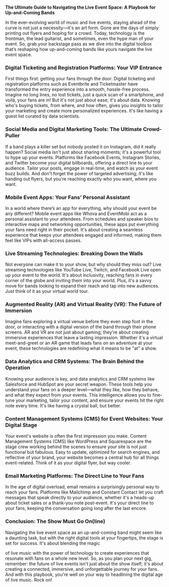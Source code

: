 **The Ultimate Guide to Navigating the Live Event Space: A Playbook for Up-and-Coming Bands**

In the ever-evolving world of music and live events, staying ahead of the curve is not just a necessity—it's an art form. Gone are the days of simply printing out flyers and hoping for a crowd. Today, technology is the frontman, the lead guitarist, and sometimes, even the hype man of your event. So, grab your backstage pass as we dive into the digital toolbox that’s reshaping how up-and-coming bands like yours navigate the live event space.

### **Digital Ticketing and Registration Platforms: Your VIP Entrance**

First things first: getting your fans through the door. Digital ticketing and registration platforms such as Eventbrite and Ticketmaster have transformed the entry experience into a smooth, hassle-free process. Imagine no long lines, no lost tickets, just a quick scan of a smartphone, and voilà, your fans are in! But it's not just about ease; it's about data. Knowing who's buying tickets, from where, and how often, gives you insights to tailor your marketing and create more personalized experiences. It's like having a guest list curated by data scientists.

### **Social Media and Digital Marketing Tools: The Ultimate Crowd-Puller**

If a band plays a killer set but nobody posted it on Instagram, did it really happen? Social media isn't just about sharing moments; it's a powerful tool to hype up your events. Platforms like Facebook Events, Instagram Stories, and Twitter become your digital billboards, offering a direct line to your audience. Tailor your posts, engage in real-time, and watch as your event buzz builds. And don't forget the power of targeted advertising; it's like handing out flyers, but you're reaching exactly who you want, where you want.

### **Mobile Event Apps: Your Fans’ Personal Assistant**

In a world where there’s an app for everything, why should your event be any different? Mobile event apps like Whova and EventMobi act as a personal assistant to your attendees. From schedules and speaker bios to interactive maps and networking opportunities, these apps put everything your fans need right in their pocket. It's about creating a seamless experience that keeps your attendees engaged and informed, making them feel like VIPs with all-access passes.

### **Live Streaming Technologies: Breaking Down the Walls**

Not everyone can make it to your show, but why should they miss out? Live streaming technologies like YouTube Live, Twitch, and Facebook Live open up your event to the world. It's about inclusivity, reaching fans in every corner of the globe and inviting them into your world. Plus, it's a savvy move for bands looking to expand their reach and tap into new audiences. Just think of it as your virtual world tour.

### **Augmented Reality (AR) and Virtual Reality (VR): The Future of Immersion**

Imagine fans exploring a virtual venue before they even step foot in the door, or interacting with a digital version of the band through their phone screens. AR and VR are not just about gaming; they're about creating immersive experiences that leave a lasting impression. Whether it's a virtual meet-and-greet or an AR game that leads fans on an adventure at your event, these technologies are redefining what it means to be "at" a show.

### **Data Analytics and CRM Systems: The Brain Behind the Operation**

Knowing your audience is key, and data analytics and CRM systems like Salesforce and HubSpot are your secret weapon. These tools help you understand your fans on a deeper level—what they like, how they behave, and what they expect from your events. This intelligence allows you to fine-tune your marketing, tailor your content, and ensure your events hit the right note every time. It's like having a crystal ball, but better.

### **Content Management Systems (CMS) for Event Websites: Your Digital Stage**

Your event's website is often the first impression you make. Content Management Systems (CMS) like WordPress and Squarespace are the stage crew working behind the scenes to ensure your site is not just functional but fabulous. Easy to update, optimized for search engines, and reflective of your brand, your website becomes a central hub for all things event-related. Think of it as your digital flyer, but way cooler.

### **Email Marketing Platforms: The Direct Line to Your Fans**

In the age of digital overload, email remains a surprisingly personal way to reach your fans. Platforms like Mailchimp and Constant Contact let you craft messages that speak directly to your audience, whether it's a heads-up about ticket sales or a thank-you note post-event. It's your direct line to your fans, keeping the conversation going long after the last encore.

### **Conclusion: The Show Must Go On(line)**

Navigating the live event space as an up-and-coming band might seem like a daunting task, but with the right digital tools at your fingertips, the stage is set for success. It's about blending the magic

of live music with the power of technology to create experiences that resonate with fans on a whole new level. So, as you plan your next gig, remember: the future of live events isn't just about the show itself; it's about creating a connected, immersive, and unforgettable journey for your fans. And with this playbook, you're well on your way to headlining the digital age of live music. Rock on!
